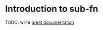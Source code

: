 # Introduction to sub-fn

TODO: write [great documentation](http://jacobian.org/writing/what-to-write/)
